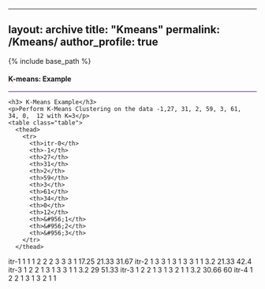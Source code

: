 
---
layout: archive
title: "Kmeans"
permalink: /Kmeans/
author_profile: true
---
{% include base_path %}

<h4> <b>K-means: Example</b> </h4>
	<hr style="background-color:indigo;height:1px;margin-top:-2px;">
	    
    <h3> K-Means Example</h3> 
    <p>Perform K-Means Clustering on the data -1,27, 31, 2,	59,	3, 61,	34,	0,	12 with K=3</p>   
    <table class="table">
      <thead>
        <tr>
          <th>itr-0</th>
          <th>-1</th>
          <th>27</th>
          <th>31</th>
          <th>2</th>
          <th>59</th>
          <th>3</th>
          <th>61</th>
          <th>34</th>
          <th>0</th>
          <th>12</th>
          <th>&#956;1</th>
          <th>&#956;2</th>
          <th>&#956;3</th>
        </tr>
      </thead>
  <tbody>
  <tr>
      <td>itr-1</td>
      <td>1</td>
     <td>1</td>
      <td>1</td>
     <td>2</td>
      <td>2</td>
     <td>2</td>
      <td>3</td>
     <td>3</td>
      <td>3</td>
     <td>1</td>
      <td>17.25</td>
     <td>21.33</td>
      <td>31.67</td>

  </tr>


  <tr>
      <td>itr-2</td>
      <td>1</td>
     <td>3</td>
      <td>3</td>
     <td>1</td>
      <td>3</td>
     <td>1</td>
      <td>3</td>
     <td>3</td>
      <td>1</td>
     <td>1</td>
      <td>3.2</td>
     <td>21.33</td>
      <td>42.4</td>

  </tr>
  <tr>
      <td>itr-3</td>
      <td>1</td>
     <td>2</td>
      <td>2</td>
     <td>1</td>
       <td>3</td>
      <td>1</td>
     <td>3</td>
      <td>3</td>
    <td>1</td>
     <td>1</td>
      <td>3.2</td>
     <td>29</td>
      <td>51.33</td>

  </tr>
  <tr>
      <td>itr-3</td>
      <td>1</td>
     <td>2</td>
      <td>2</td>
     <td>1</td>
       <td>3</td>
      <td>1</td>
     <td>3</td>
      <td>2</td>
    <td>1</td>
     <td>1</td>
      <td>3.2</td>
     <td>30.66</td>
      <td>60</td>

  </tr>
  <tr>
      <td>itr-4</td>
      <td>1</td>
     <td>2</td>
      <td>2</td>
     <td>1</td>
       <td>3</td>
      <td>1</td>
     <td>3</td>
      <td>2</td>
    <td>1</td>
     <td>1</td>
      <td></td>
     <td></td>
      <td></td>

  </tr>

  </tbody>
</table>  					
